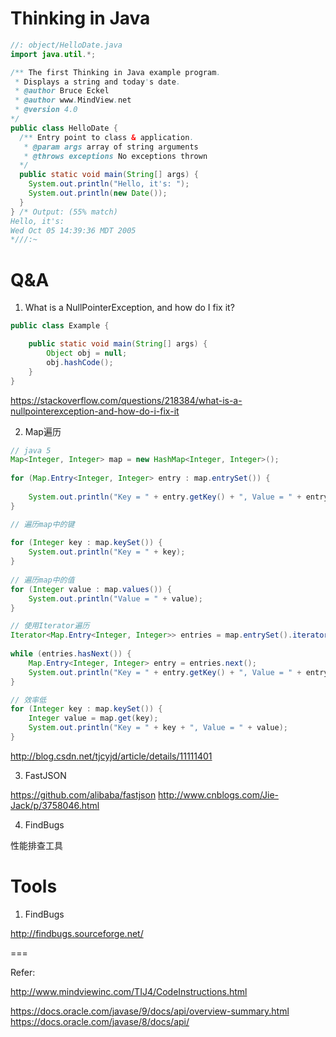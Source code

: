 
# Thinking in Java


``` java
//: object/HelloDate.java
import java.util.*;

/** The first Thinking in Java example program.
 * Displays a string and today's date.
 * @author Bruce Eckel
 * @author www.MindView.net
 * @version 4.0
*/
public class HelloDate {
  /** Entry point to class & application.
   * @param args array of string arguments
   * @throws exceptions No exceptions thrown
  */
  public static void main(String[] args) {
    System.out.println("Hello, it's: ");
    System.out.println(new Date());
  }
} /* Output: (55% match)
Hello, it's:
Wed Oct 05 14:39:36 MDT 2005
*///:~
```

# Q&A

1. What is a NullPointerException, and how do I fix it?

``` java
public class Example {

    public static void main(String[] args) {
        Object obj = null;
        obj.hashCode();
    }
}
```

https://stackoverflow.com/questions/218384/what-is-a-nullpointerexception-and-how-do-i-fix-it

2. Map遍历

``` java
// java 5
Map<Integer, Integer> map = new HashMap<Integer, Integer>(); 
  
for (Map.Entry<Integer, Integer> entry : map.entrySet()) { 
  
    System.out.println("Key = " + entry.getKey() + ", Value = " + entry.getValue());  
} 

// 遍历map中的键 
  
for (Integer key : map.keySet()) { 
    System.out.println("Key = " + key); 
} 
  
// 遍历map中的值 
for (Integer value : map.values()) { 
    System.out.println("Value = " + value); 
} 

// 使用Iterator遍历
Iterator<Map.Entry<Integer, Integer>> entries = map.entrySet().iterator(); 
  
while (entries.hasNext()) { 
    Map.Entry<Integer, Integer> entry = entries.next(); 
    System.out.println("Key = " + entry.getKey() + ", Value = " + entry.getValue()); 
} 

// 效率低
for (Integer key : map.keySet()) { 
    Integer value = map.get(key); 
    System.out.println("Key = " + key + ", Value = " + value); 
} 


```

http://blog.csdn.net/tjcyjd/article/details/11111401


3. FastJSON

https://github.com/alibaba/fastjson
http://www.cnblogs.com/Jie-Jack/p/3758046.html

4. FindBugs

性能排查工具



# Tools

1. FindBugs

http://findbugs.sourceforge.net/

===

Refer:

http://www.mindviewinc.com/TIJ4/CodeInstructions.html

https://docs.oracle.com/javase/9/docs/api/overview-summary.html
https://docs.oracle.com/javase/8/docs/api/

